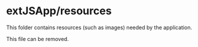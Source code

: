 # extJSApp/resources

This folder contains resources (such as images) needed by the application. 

This file can be removed.

